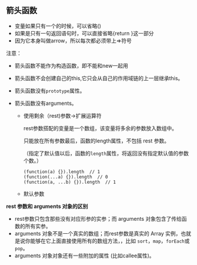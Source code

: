 ## 箭头函数

- 变量如果只有一个的时候，可以省略()
- 如果是只有一句返回语句时，可以直接省略{return }这一部分
- 因为它本身叫做arrow，所以每次都必须带上=>符号

注意：

- 箭头函数不能作为构造函数，即不能和new一起用

- 箭头函数不会创建自己的this,它只会从自己的作用域链的上一层继承this。

- 箭头函数没有`prototype`属性。

- 箭头函数没有arguments。

  - 使用剩余（rest)参数->扩展运算符

    rest参数搭配的变量是一个数组，该变量将多余的参数放入数组中。

    只能放在所有参数最后，函数的length属性，不包括 rest 参数。

    （指定了默认值以后，函数的`length`属性，将返回没有指定默认值的参数个数。）

    ```
    (function(a) {}).length  // 1
    (function(...a) {}).length  // 0
    (function(a, ...b) {}).length  // 1
    ```

  - 默认参数

    

    

**rest 参数和 arguments 对象的区别**

- rest参数只包含那些没有对应形参的实参；而 arguments 对象包含了传给函数的所有实参。
- arguments 对象不是一个真实的数组；而rest参数是真实的 Array 实例，也就是说你能够在它上面直接使用所有的数组方法，，比如 `sort`，`map`，`forEach`或`pop`。
- arguments 对象对象还有一些附加的属性 (比如callee属性)。